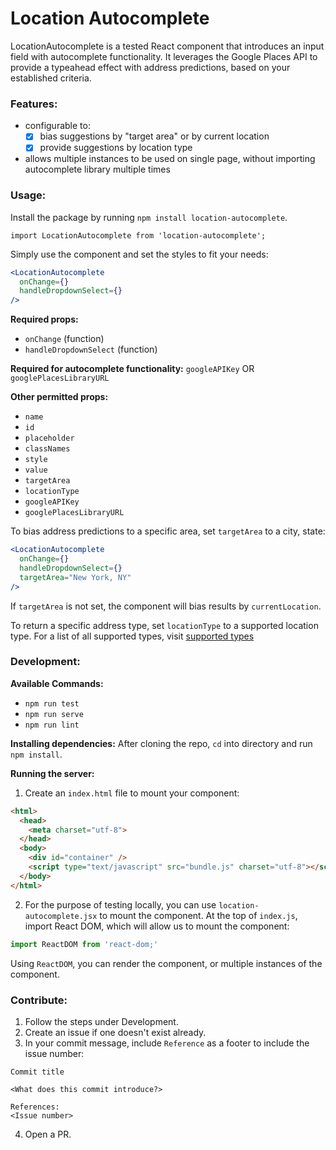 # Location Autocomplete
LocationAutocomplete is a tested React component that introduces an input field with autocomplete functionality.  It leverages the Google Places API to provide a typeahead effect with address predictions, based on your established criteria.

### Features:
- configurable to:
  - [x] bias suggestions by "target area" or by current location
  - [x] provide suggestions by location type
- allows multiple instances to be used on single page, without importing autocomplete library multiple times

### Usage:
Install the package by running `npm install location-autocomplete`.

`import LocationAutocomplete from 'location-autocomplete';`

Simply use the component and set the styles to fit your needs:
```jsx
<LocationAutocomplete
  onChange={}
  handleDropdownSelect={}
/>
```

__Required props:__
- `onChange` (function)
- `handleDropdownSelect` (function)

__Required for autocomplete functionality:__
`googleAPIKey` OR `googlePlacesLibraryURL`

__Other permitted props:__
- `name`
- `id`
- `placeholder`
- `classNames`
- `style`
- `value`
- `targetArea`
- `locationType`
- `googleAPIKey`
- `googlePlacesLibraryURL`

To bias address predictions to a specific area, set `targetArea` to a city, state:
```jsx
<LocationAutocomplete
  onChange={}
  handleDropdownSelect={}
  targetArea="New York, NY"
/>
```
If `targetArea` is not set, the component will bias results by `currentLocation`.

To return a specific address type, set `locationType` to a supported location type.  For a list of all supported types, visit [supported types](https://developers.google.com/places/supported_types)

### Development:
__Available Commands:__
- `npm run test`
- `npm run serve`
- `npm run lint`

__Installing dependencies:__
After cloning the repo, `cd` into directory and run `npm install`.

__Running the server:__
1. Create an `index.html` file to mount your component:
```html
<html>
  <head>
    <meta charset="utf-8">
  </head>
  <body>
    <div id="container" />
    <script type="text/javascript" src="bundle.js" charset="utf-8"></script>
  </body>
</html>
```

2. For the purpose of testing locally, you can use `location-autocomplete.jsx` to mount the component.  At the top of `index.js`, import React DOM, which will allow us to mount the component:
```jsx
import ReactDOM from 'react-dom;'
```

Using `ReactDOM`, you can render the component, or multiple instances of the component.

### Contribute:
1. Follow the steps under Development.
2. Create an issue if one doesn't exist already.
3. In your commit message, include `Reference` as a footer to include the issue number:

```
Commit title

<What does this commit introduce?>

References:
<Issue number>
```
4. Open a PR.
